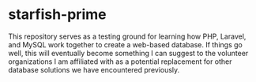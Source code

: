 # starfish-prime

This repository serves as a testing ground for learning how PHP, Laravel, and MySQL work together to create a web-based database. If things go well, this will eventually become something I can suggest to the volunteer organizations I am affiliated with as a potential replacement for other database solutions we have encountered previously.